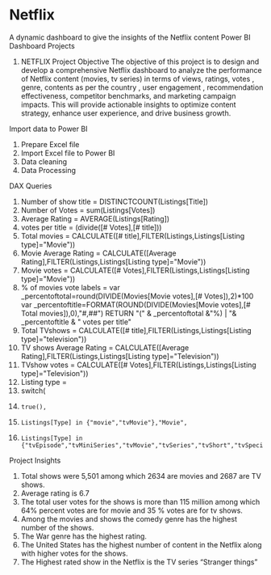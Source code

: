 # Netflix
A dynamic dashboard to give the insights of the Netflix content
Power BI Dashboard Projects
1. NETFLIX
Project Objective
The objective of this project is to design and develop a comprehensive Netflix dashboard to analyze the performance of Netflix content (movies, tv series) in terms of views, ratings, votes , genre, contents as per the country , user engagement , recommendation effectiveness, competitor benchmarks, and marketing campaign impacts. This will provide actionable insights to optimize content strategy, enhance user experience, and drive business growth.

Import data to Power BI

1.	Prepare Excel file
2.	Import Excel file to Power BI
3.	Data cleaning
4.	Data Processing

DAX Queries
1.	Number of show title = DISTINCTCOUNT(Listings[Title])
2.	Number of Votes = sum(Listings[Votes])
3.	Average Rating = AVERAGE(Listings[Rating])
4.	votes per title = (divide([# Votes],[# title]))
5.	Total movies = CALCULATE([# title],FILTER(Listings,Listings[Listing type]="Movie"))
6.	Movie Average Rating = CALCULATE([Average Rating],FILTER(Listings,Listings[Listing type]="Movie"))
7.	Movie votes = CALCULATE([# Votes],FILTER(Listings,Listings[Listing type]="Movie"))
8.	% of movies vote labels = 
var _percentoftotal=round(DIVIDE(Movies[Movie votes],[# Votes]),2)*100
var _percentoftitle=FORMAT(ROUND(DIVIDE(Movies[Movie votes],[# Total movies]),0),"#,##")
RETURN
"(" & _percentoftotal &"%) | "& _percentoftitle & " votes per title" 
9.	Total TVshows = CALCULATE([# title],FILTER(Listings,Listings[Listing type]="television"))
10.	TV shows Average Rating = CALCULATE([Average Rating],FILTER(Listings,Listings[Listing type]="Television"))
11.	TVshow votes = CALCULATE([# Votes],FILTER(Listings,Listings[Listing type]="Television"))
12.	Listing type = 
13.	switch(
14.	    true(),
15.	    Listings[Type] in {"movie","tvMovie"},"Movie",
16.	    Listings[Type] in {"tvEpisode","tvMiniSeries","tvMovie","tvSeries","tvShort","tvSpecial"},"Television")
Project Insights
1. Total shows were 5,501 among which 2634 are movies and 2687 are TV shows.
2. Average rating is 6.7
3. The total user votes for the shows is more than 115 million among which 64% percent votes are for movie and 35 % votes are for tv shows.
4. Among the movies and shows the comedy genre has the highest number of the shows.
5. The War genre has the highest rating.
6. The United States has the highest number of content in the Netflix along with higher votes for the shows.
7. The Highest rated show in the Netflix is the TV series “Stranger things”



